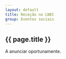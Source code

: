 ```yaml
---
layout: default
title: Receção no LNEC
group: Eventos sociais
---
```

## {{ page.title }}

A anunciar oportunamente.

<!--
<div class="imagetext">
    <img src="{{ site.baseurl }}/images/venue/Panorama-2-4_small.jpg" style="width:54%;" alt="Panorama" />
    <img src="{{ site.baseurl }}/images/venue/Pre-Function-Area (1) small.jpg" style="width:43.5%;" alt="Pre-function area" />
</div>
-->